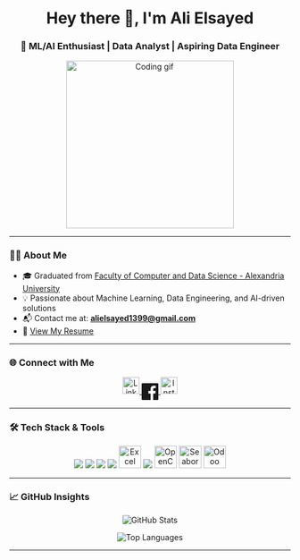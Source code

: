 <h1 align="center">Hey there 👋, I'm Ali Elsayed</h1>
<h3 align="center">🚀 ML/AI Enthusiast | Data Analyst | Aspiring Data Engineer</h3>

<p align="center">
  <img src="https://media.giphy.com/media/qgQUggAC3Pfv687qPC/giphy.gif" width="300" alt="Coding gif"/>
</p>

---

### 🧑‍💻 About Me

- 🎓 Graduated from [Faculty of Computer and Data Science - Alexandria University](https://www.facebook.com/FCDS.AlexU/)
- 💡 Passionate about Machine Learning, Data Engineering, and AI-driven solutions
- 📬 Contact me at: **alielsayed1399@gmail.com**
- 📄 [View My Resume](https://drive.google.com/file/d/1aimJHJvlxHBpqp_c-Uo5_x5OYmi49pi_/view?usp=sharing)

---

### 🌐 Connect with Me

<p align="center">
  <a href="https://www.linkedin.com/in/ali-moh-sayed/" target="_blank" aria-label="LinkedIn">
    <img src="https://skillicons.dev/icons?i=linkedin" height="30" alt="LinkedIn" />
  </a>
  <a href="https://www.facebook.com/AliMohamedElsayed11" target="_blank" aria-label="Facebook">
    <svg height="30" viewBox="0 0 24 24" fill="currentColor" xmlns="http://www.w3.org/2000/svg" style="vertical-align: middle;">
      <path d="M22.675 0h-21.35C.6 0 0 .6 0 1.337v21.326C0 23.4.6 24 1.325 24H12.82v-9.294H9.692v-3.622h3.127V8.413c0-3.1 1.894-4.788 4.659-4.788 1.325 0 2.466.098 2.798.142v3.24l-1.918.001c-1.504 0-1.796.715-1.796 1.763v2.31h3.587l-.467 3.622h-3.12V24h6.116c.73 0 1.324-.6 1.324-1.337V1.337C24 .6 23.405 0 22.675 0z"/>
    </svg>
  </a>
  <a href="https://www.instagram.com/alimohamedelsayed11/" target="_blank" aria-label="Instagram">
    <img src="https://skillicons.dev/icons?i=instagram" height="30" alt="Instagram" />
  </a>
</p>

---

### 🛠 Tech Stack & Tools

<p align="center">
  <img src="https://skillicons.dev/icons?i=python,java,js,php,r" />
  <img src="https://skillicons.dev/icons?i=mysql,mongodb,sqlite,firebase" />
  <img src="https://skillicons.dev/icons?i=tensorflow,scikit-learn,pandas,jupyter" />
  <img src="https://skillicons.dev/icons?i=powerbi,tableau" />
  <img src="https://cdn3.iconfinder.com/data/icons/logos-brands-3/24/logo_brand_brands_logos_excel-512.png" alt="Excel" width="40" height="40"/>
  <img src="https://skillicons.dev/icons?i=git,github,linux,vscode" />
  <img src="https://www.vectorlogo.zone/logos/opencv/opencv-icon.svg" alt="OpenCV" width="40" height="40"/>
  <img src="https://seaborn.pydata.org/_images/logo-mark-lightbg.svg" alt="Seaborn" width="40" height="40"/>
  <img src="https://odoocdn.com/openerp_website/static/src/img/assets/png/odoo_logo.png" alt="Odoo" width="40" height="40"/>
</p>

---

### 📈 GitHub Insights

<p align="center">
  <img src="https://github-readme-stats.vercel.app/api?username=AliMohElsayed&show_icons=true&theme=radical" alt="GitHub Stats" />
</p>

<p align="center">
  <img src="https://github-readme-stats.vercel.app/api/top-langs/?username=AliMohElsayed&layout=compact&theme=radical" alt="Top Languages" />
</p>

---

